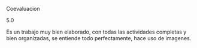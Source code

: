 Coevaluacion 

5.0


Es un trabajo muy bien elaborado, con todas las actividades completas y bien organizadas, se entiende todo perfectamente, hace uso de imagenes.
